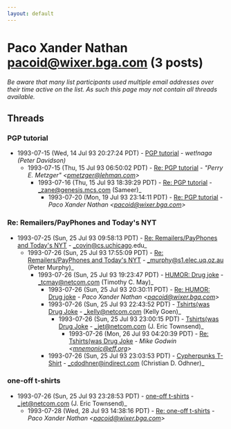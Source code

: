 ```yaml
---
layout: default
---
```


# Paco Xander Nathan <pacoid@wixer.bga.com> (3 posts)

_Be aware that many list participants used multiple email addresses over their time active on the list. As such this page may not contain all threads available._

## Threads

### PGP tutorial
+ 1993-07-15 (Wed, 14 Jul 93 20:27:24 PDT) - [PGP tutorial](/archive/1993/07/fe0c8e8f8532153a6a465d1df9cce63cc1b278a5cf43a25365e895064ce70178) - _wet!naga (Peter Davidson)_
  + 1993-07-15 (Thu, 15 Jul 93 06:50:02 PDT) - [Re: PGP tutorial](/archive/1993/07/b86503175451807efa57e0cf41340dfd70420657b86690b72684763d93fd335d) - _"Perry E. Metzger" \<pmetzger@lehman.com\>_
    + 1993-07-16 (Thu, 15 Jul 93 18:39:29 PDT) - [Re: PGP tutorial](/archive/1993/07/7611c0e613e5a774e43e732407b4b65ddc6b1e3e2d5a525a0a73c659eb05e735) - _zane@genesis.mcs.com (Sameer)_
      + 1993-07-20 (Mon, 19 Jul 93 23:14:11 PDT) - [Re: PGP tutorial](/archive/1993/07/d703aae1b33427959f609903b30797c898d3166861c1f740b7e8b5b968fb5b19) - _Paco Xander Nathan \<pacoid@wixer.bga.com\>_

### Re: Remailers/PayPhones and Today's NYT
+ 1993-07-25 (Sun, 25 Jul 93 09:58:13 PDT) - [Re: Remailers/PayPhones and Today's NYT](/archive/1993/07/7a3747d2f2031fe44f3f85c738ecc0596d638afc33be9a18007dde9e6fda02fe) - _covin@cs.uchicago.edu_
  + 1993-07-26 (Sun, 25 Jul 93 17:55:09 PDT) - [Re: Remailers/PayPhones and Today's NYT](/archive/1993/07/6a0ede627854cdab7d11da98cb6e508d97243c9019f5da8e786209e91bce91d2) - _murphy@s1.elec.uq.oz.au (Peter Murphy)_
    + 1993-07-26 (Sun, 25 Jul 93 19:23:47 PDT) - [HUMOR: Drug joke](/archive/1993/07/681f2ff8cb43a1368163a710096776a6216ebfc9cacd26e1b046d93af89f7b75) - _tcmay@netcom.com (Timothy C. May)_
      + 1993-07-26 (Sun, 25 Jul 93 20:30:11 PDT) - [Re: HUMOR: Drug joke](/archive/1993/07/b56f6e1e36fbdd937714d7e769fe409040cb07447db3b1dc1cdb51a3fa708053) - _Paco Xander Nathan \<pacoid@wixer.bga.com\>_
      + 1993-07-26 (Sun, 25 Jul 93 22:43:52 PDT) - [Tshirts(was Drug Joke](/archive/1993/07/f2cd4d1f01e6ac655018f8c66453473da6802e773dc2c8e5a4fb44d368a52130) - _kelly@netcom.com (Kelly Goen)_
        + 1993-07-26 (Sun, 25 Jul 93 23:00:15 PDT) - [Tshirts(was Drug Joke](/archive/1993/07/13fb982fe80d617a300d8b66b998a23c7a861236273ab4b1d7792c377417f670) - _jet@netcom.com (J. Eric Townsend)_
          + 1993-07-26 (Mon, 26 Jul 93 04:20:39 PDT) - [Re: Tshirts(was Drug Joke](/archive/1993/07/91876e38bfda90de4a6c8d4701f91bef6c2dc2bb15684c6192f0a04c161fc59f) - _Mike Godwin \<mnemonic@eff.org\>_
      + 1993-07-26 (Sun, 25 Jul 93 23:03:53 PDT) - [Cypherpunks T-Shirt](/archive/1993/07/442503f9bdaab7a8a164aa8b4d3ac34ab32a8bf6361b8690176dfa9fd8623e3b) - _cdodhner@indirect.com (Christian D. Odhner)_

### one-off t-shirts
+ 1993-07-26 (Sun, 25 Jul 93 23:28:53 PDT) - [one-off t-shirts](/archive/1993/07/c8491c9c8746926ca9ae700d59b362c74851ffe2553a0c1883a08613ba9a42b7) - _jet@netcom.com (J. Eric Townsend)_
  + 1993-07-28 (Wed, 28 Jul 93 14:38:16 PDT) - [Re: one-off t-shirts](/archive/1993/07/88fb8a351bc7c94cbe79e5551162ab24cc840bfecb3a03c6703d809b8688a71d) - _Paco Xander Nathan \<pacoid@wixer.bga.com\>_

